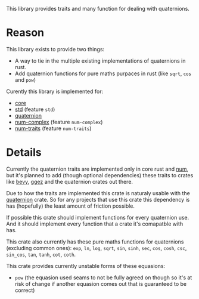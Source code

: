 This library provides traits and many function for dealing with quaternions.

# Reason

This library exists to provide two things:
- A way to tie in the multiple existing implementations of
quaternions in rust.
- Add quaternion functions for pure maths purpaces in rust (like `sqrt`, `cos` and `pow`)

Curently this library is implemented for:
- [core](https://doc.rust-lang.org/core/)
- [std](https://doc.rust-lang.org/std/) (feature `std`)
- [quaternion](https://crates.io/crates/quaternion)
- [num-complex](https://crates.io/crates/num-complex) (feature `num-complex`)
- [num-traits](https://crates.io/crates/num-traits) (feature `num-traits`)

# Details

Currently the quaternion traits are implemented only in core rust and [num](https://crates.io/crates/num/0.4.3),
but it's planned to add (though optional dependencies) these traits to crates like
[bevy](https://crates.io/crates/bevy), [ggez](https://crates.io/crates/ggez)
and the quaternion crates out there.

Due to how the traits are implemented this crate is naturaly usable with the
[quaternion](https://crates.io/crates/quaternion) crate. So for any projects that use
this crate this dependency is has (hopefully) the least amount of friction possible.

If possible this crate should implement functions for every quaternion use.
And it should implement every function that a crate it's comapatble with has.

This crate also currently has these pure maths functions for quaternions (excluding common ones):
`exp`, `ln`, `log`, `sqrt`, `sin`, `sinh`, `sec`, `cos`, `cosh`, `csc`, `sin_cos`, `tan`, `tanh`,
`cot`, `coth`.

This crate provides currently unstable forms of these equasions:
- `pow` (the equasion used seams to not be fully agreed on though so it's at risk of change if
  another equasion comes out that is guaranteed to be correct)
